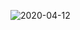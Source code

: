 ![2020-04-12](https://user-images.githubusercontent.com/60235679/79068740-c2958300-7c8e-11ea-88ec-257b81fa8884.png)
